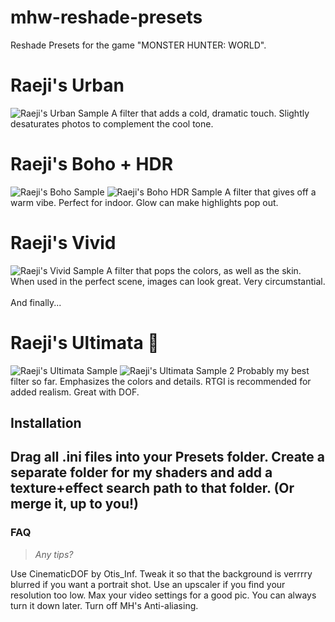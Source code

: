 # mhw-reshade-presets
Reshade Presets for the game "MONSTER HUNTER: WORLD".

<h1>Raeji's Urban</h2>

![Raeji's Urban Sample](https://user-images.githubusercontent.com/122718637/212528851-cef2b347-2fce-4065-a0c9-db8d6d5604fe.png)
A filter that adds a cold, dramatic touch. Slightly desaturates photos to complement the cool tone.

<h1>Raeji's Boho + HDR</h2>

![Raeji's Boho Sample](https://user-images.githubusercontent.com/122718637/212528994-9ec0cb0f-a847-4b18-8fbb-a22467b5dda4.png)
![Raeji's Boho HDR Sample](https://user-images.githubusercontent.com/122718637/212528998-2933967a-4fb1-4e1c-9ded-6ca4a2955d2f.png)
A filter that gives off a warm vibe. Perfect for indoor. Glow can make highlights pop out.

<h1>Raeji's Vivid</h2>

![Raeji's Vivid Sample](https://user-images.githubusercontent.com/122718637/212529046-24c546df-4506-44b2-9712-f0b4af55b876.png)
A filter that pops the colors, as well as the skin. When used in the perfect scene, images can look great. Very circumstantial.
<br><br>
And finally...
<h1>Raeji's Ultimata 🌟</h2>

![Raeji's Ultimata Sample](https://user-images.githubusercontent.com/122718637/212529137-3a15d8e7-d634-4251-84af-860612c56c95.png)
![Raeji's Ultimata Sample 2](https://user-images.githubusercontent.com/122718637/212529141-42e01ee8-bbdd-4c03-8916-e32b80fa744e.png)
Probably my best filter so far. Emphasizes the colors and details. RTGI is recommended for added realism. Great with DOF.

<h2>Installation<h2>
Drag all .ini files into your Presets folder.
Create a separate folder for my shaders and add a texture+effect search path to that folder. (Or merge it, up to you!)

<h3>FAQ</h3>
  
> <i>Any tips?</i><br>
  
Use CinematicDOF by Otis_Inf. Tweak it so that the background is verrrry blurred if you want a portrait shot. Use an upscaler if you find your resolution too low.
Max your video settings for a good pic. You can always turn it down later. Turn off MH's Anti-aliasing.

